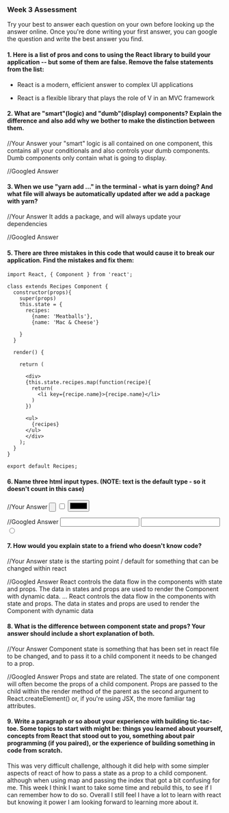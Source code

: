 ### Week 3 Assessment

Try your best to answer each question on your own before looking up the answer online. Once you're done writing your first answer, you can google the question and write the best answer you find.

#### 1. Here is a list of pros and cons to using the React library to build your application -- but some of them are false. Remove the false statements from the list:

<!-- - React was created to be simple, so that even people with minimal code experience could use it and create Single Page Applications (SPAs) -->
- React is a modern, efficient answer to complex UI applications
<!-- - React is a full stack framework for modern web applications -->
- React is a flexible library that plays the role of V in an MVC framework


 #### 2. What are "smart"(logic) and "dumb"(display) components? Explain the difference and also add why we bother to make the distinction between them.


 //Your Answer
 your "smart" logic is all contained on one component, this contains all your conditionals and also controls your dumb components. Dumb components only contain what is going to display.


 //Googled Answer


#### 3. When we use "yarn add ..." in the terminal - what is yarn doing? And what file will always be automatically updated after we add a package with yarn?


 //Your Answer
 It adds a package, and will always update your dependencies


 //Googled Answer


#### 5. There are three mistakes in this code that would cause it to break our application. Find the mistakes and fix them:

    import React, { Component } from 'react';

    class extends Recipes Component {
      constructor(props){
        super(props)
        this.state = {
          recipes:
            {name: 'Meatballs'},
            {name: 'Mac & Cheese'}

        }
      }

      render() {

        return (

          <div>
          {this.state.recipes.map(function(recipe){
            return(
              <li key={recipe.name}>{recipe.name}</li>
            )
          })

          <ul>
            {recipes}
          </ul>
          </div>
        );
      }
    }

    export default Recipes;

#### 6. Name three html input types. (NOTE: text is the default type - so it doesn't count in this case)

 //Your Answer
 <input type="button">
 <input type="checkbox">
 <input type="color">

 //Googled Answer
 <input type="number">
<input type="password">
<input type="radio">

 #### 7. How would you explain state to a friend who doesn't know code?

 //Your Answer
 state is the starting point / default for something that can be changed within react


 //Googled Answer
React controls the data flow in the components with state and props. The data in states and props are used to render the Component with dynamic data. ... React controls the data flow in the components with state and props. The data in states and props are used to render the Component with dynamic data

 #### 8. What is the difference between component state and props? Your answer should include a short explanation of both.


 //Your Answer
 Component state is something that has been set in react file to be changed, and to pass it to a child component it needs to be changed to a prop.


 //Googled Answer
 Props and state are related. The state of one component will often become the props of a child component. Props are passed to the child within the render method of the parent as the second argument to React.createElement() or, if you're using JSX, the more familiar tag attributes.


#### 9. Write a paragraph or so about your experience with building tic-tac-toe. Some topics to start with might be: things you learned about yourself, concepts from React that stood out to you, something about pair programming (if you paired), or the experience of building something in code from scratch.

This was very difficult challenge, although it did help with some simpler aspects of react of how to pass a state as a prop to a child component. although when using map and passing the index that got a bit confusing for me. This week I think I want to take some time and rebuild this, to see if I can remember how to do so. Overall I still feel I have a lot to learn with react but knowing it power I am looking forward to learning more about it. 
